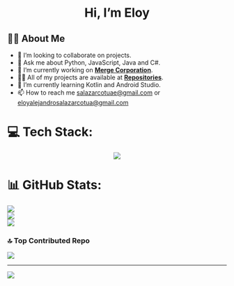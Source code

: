 <h1 align="center">Hi, I’m Eloy</h1>

## 🙋‍♂️ About Me

- 👯 I’m looking to collaborate on projects.
- 💬 Ask me about Python, JavaScript, Java and C#.
- 🔭 I’m currently working on **[Merge Corporation](https://github.com/MergeCorporation)**.
- 👨‍💻 All of my projects are available at **[Repositories](https://github.com/EloySalazar?tab=repositories)**.
- 🌱 I’m currently learning Kotlin and Android Studio.
- 📫 How to reach me salazarcotuae@gmail.com or eloyalejandrosalazarcotua@gmail.com


# 💻 Tech Stack:
<p align="center">
  <a href="https://skillicons.dev">
    <img src="https://skillicons.dev/icons?i=py,js,html,css,bash,c,c++,c#,bootstrap,java,django,flask&mysql=11" />
  </a>
</p>

# 📊 GitHub Stats:
![](https://github-readme-stats.vercel.app/api?username=EloySalazar&theme=dark&hide_border=true&include_all_commits=false&count_private=false)<br/>
![](https://github-readme-streak-stats.herokuapp.com/?user=EloySalazar&theme=dark&hide_border=true)<br/>
![](https://github-readme-stats.vercel.app/api/top-langs/?username=EloySalazar&theme=dark&hide_border=true&include_all_commits=false&count_private=false&layout=compact)

### 🔝 Top Contributed Repo
![](https://github-contributor-stats.vercel.app/api?username=EloySalazar&limit=5&theme=dark&combine_all_yearly_contributions=true)

---
[![](https://visitcount.itsvg.in/api?id=EloySalazar&icon=0&color=0)](https://visitcount.itsvg.in)

<!-- Proudly created with GPRM ( https://gprm.itsvg.in ) -->
